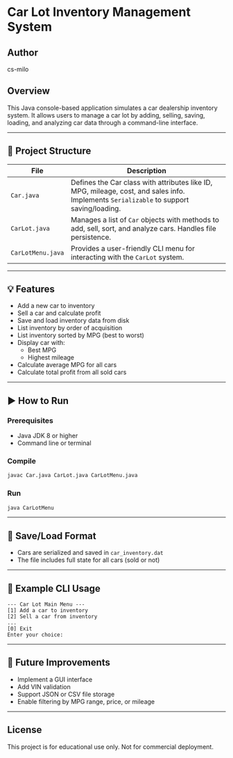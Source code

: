 # Car Lot Inventory Management System

## Author
cs-milo

## Overview
This Java console-based application simulates a car dealership inventory system. It allows users to manage a car lot by adding, selling, saving, loading, and analyzing car data through a command-line interface.

---

## 🧩 Project Structure

| File             | Description |
|------------------|-------------|
| `Car.java`       | Defines the Car class with attributes like ID, MPG, mileage, cost, and sales info. Implements `Serializable` to support saving/loading. |
| `CarLot.java`    | Manages a list of `Car` objects with methods to add, sell, sort, and analyze cars. Handles file persistence. |
| `CarLotMenu.java`| Provides a user-friendly CLI menu for interacting with the `CarLot` system. |

---

## 💡 Features

- Add a new car to inventory
- Sell a car and calculate profit
- Save and load inventory data from disk
- List inventory by order of acquisition
- List inventory sorted by MPG (best to worst)
- Display car with:
  - Best MPG
  - Highest mileage
- Calculate average MPG for all cars
- Calculate total profit from all sold cars

---

## ▶️ How to Run

### Prerequisites
- Java JDK 8 or higher
- Command line or terminal

### Compile
```bash
javac Car.java CarLot.java CarLotMenu.java
```

### Run
```bash
java CarLotMenu
```

---

## 📁 Save/Load Format
- Cars are serialized and saved in `car_inventory.dat`
- The file includes full state for all cars (sold or not)

---

## 🧪 Example CLI Usage

```
--- Car Lot Main Menu ---
[1] Add a car to inventory
[2] Sell a car from inventory
...
[0] Exit
Enter your choice:
```

---

## 🚀 Future Improvements
- Implement a GUI interface
- Add VIN validation
- Support JSON or CSV file storage
- Enable filtering by MPG range, price, or mileage

---

## License
This project is for educational use only. Not for commercial deployment.
